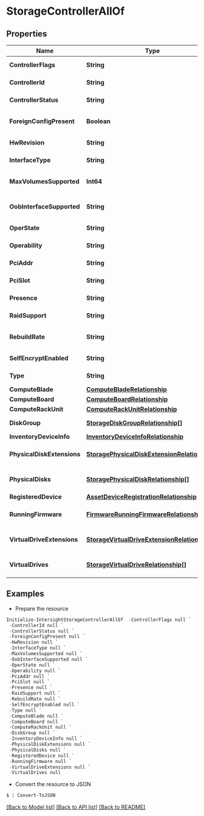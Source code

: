 # StorageControllerAllOf
## Properties

Name | Type | Description | Notes
------------ | ------------- | ------------- | -------------
**ControllerFlags** | **String** | The flags for the storage controller. | [optional] [readonly] 
**ControllerId** | **String** | The Id of the storage controller. | [optional] [readonly] 
**ControllerStatus** | **String** | The current status of controller. | [optional] [readonly] 
**ForeignConfigPresent** | **Boolean** | Storage controller has detected disks in foreign config. | [optional] 
**HwRevision** | **String** | The hardware revision of controller. | [optional] [readonly] 
**InterfaceType** | **String** | Interface types are Sas, Sata, PCH. | [optional] 
**MaxVolumesSupported** | **Int64** | Maximum virtual drives that can be created on this Storage Controller. | [optional] 
**OobInterfaceSupported** | **String** | The CIMC support for out-of-band configuration of controller. | [optional] [readonly] 
**OperState** | **String** | The current operational state of controller. | [optional] [readonly] 
**Operability** | **String** | Operability state of the storage controller. | [optional] [readonly] 
**PciAddr** | **String** | The current pci address of controller. | [optional] [readonly] 
**PciSlot** | **String** | The pci slot name for the controller. | [optional] [readonly] 
**Presence** | **String** | Physical Presence State for the Storage Controller. | [optional] [readonly] 
**RaidSupport** | **String** | The RAID levels supported by controller. | [optional] [readonly] 
**RebuildRate** | **String** | Logical volume or RAID rebuild rate of Storage Controller. | [optional] [readonly] 
**SelfEncryptEnabled** | **String** | Storage controller disk self encryption state. | [optional] 
**Type** | **String** | Controller types are Raid, FlexFlash. | [optional] [readonly] 
**ComputeBlade** | [**ComputeBladeRelationship**](ComputeBladeRelationship.md) |  | [optional] 
**ComputeBoard** | [**ComputeBoardRelationship**](ComputeBoardRelationship.md) |  | [optional] 
**ComputeRackUnit** | [**ComputeRackUnitRelationship**](ComputeRackUnitRelationship.md) |  | [optional] 
**DiskGroup** | [**StorageDiskGroupRelationship[]**](StorageDiskGroupRelationship.md) | An array of relationships to storageDiskGroup resources. | [optional] 
**InventoryDeviceInfo** | [**InventoryDeviceInfoRelationship**](InventoryDeviceInfoRelationship.md) |  | [optional] 
**PhysicalDiskExtensions** | [**StoragePhysicalDiskExtensionRelationship[]**](StoragePhysicalDiskExtensionRelationship.md) | An array of relationships to storagePhysicalDiskExtension resources. | [optional] [readonly] 
**PhysicalDisks** | [**StoragePhysicalDiskRelationship[]**](StoragePhysicalDiskRelationship.md) | An array of relationships to storagePhysicalDisk resources. | [optional] [readonly] 
**RegisteredDevice** | [**AssetDeviceRegistrationRelationship**](AssetDeviceRegistrationRelationship.md) |  | [optional] 
**RunningFirmware** | [**FirmwareRunningFirmwareRelationship[]**](FirmwareRunningFirmwareRelationship.md) | An array of relationships to firmwareRunningFirmware resources. | [optional] [readonly] 
**VirtualDriveExtensions** | [**StorageVirtualDriveExtensionRelationship[]**](StorageVirtualDriveExtensionRelationship.md) | An array of relationships to storageVirtualDriveExtension resources. | [optional] [readonly] 
**VirtualDrives** | [**StorageVirtualDriveRelationship[]**](StorageVirtualDriveRelationship.md) | An array of relationships to storageVirtualDrive resources. | [optional] [readonly] 

## Examples

- Prepare the resource
```powershell
Initialize-IntersightStorageControllerAllOf  -ControllerFlags null `
 -ControllerId null `
 -ControllerStatus null `
 -ForeignConfigPresent null `
 -HwRevision null `
 -InterfaceType null `
 -MaxVolumesSupported null `
 -OobInterfaceSupported null `
 -OperState null `
 -Operability null `
 -PciAddr null `
 -PciSlot null `
 -Presence null `
 -RaidSupport null `
 -RebuildRate null `
 -SelfEncryptEnabled null `
 -Type null `
 -ComputeBlade null `
 -ComputeBoard null `
 -ComputeRackUnit null `
 -DiskGroup null `
 -InventoryDeviceInfo null `
 -PhysicalDiskExtensions null `
 -PhysicalDisks null `
 -RegisteredDevice null `
 -RunningFirmware null `
 -VirtualDriveExtensions null `
 -VirtualDrives null
```

- Convert the resource to JSON
```powershell
$ | Convert-ToJSON
```

[[Back to Model list]](../README.md#documentation-for-models) [[Back to API list]](../README.md#documentation-for-api-endpoints) [[Back to README]](../README.md)

